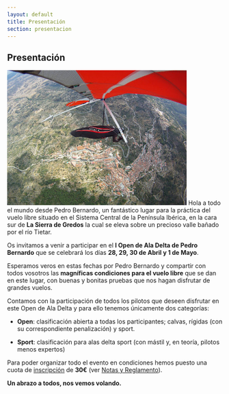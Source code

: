 ```yaml
---
layout: default
title: Presentación
section: presentacion
---
```


## Presentación

<a class="media" target="_blank" href="https://picasaweb.google.com/102973229036192373723/Seleccion2011#5672390910445344370" title="Pedro Bernardo desde el giro (autor Günter Porath)"><img class="right" src="images/pb_gunter.jpg" alt="Pedro Bernardo desde el giro (autor Günter Porath)"/></a>
Hola a todo el mundo desde Pedro Bernardo, un fantástico lugar para la práctica del vuelo libre situado en el Sistema Central de la Península Ibérica, en la cara sur de **La Sierra de Gredos** la cual se eleva sobre un precioso valle bañado por el río Tietar.

Os invitamos a venir a participar en el **I Open de Ala Delta de Pedro Bernardo** que se celebrará los días **28, 29, 30 de Abril y 1 de Mayo**.

Esperamos veros en estas fechas por Pedro Bernardo y compartir con todos vosotros las **magníficas condiciones para el vuelo libre** que se dan en este lugar, con buenas y bonitas pruebas que nos hagan disfrutar de grandes vuelos.

Contamos con  la participación de todos los pilotos que deseen disfrutar en este Open de Ala Delta y para ello tenemos únicamente dos categorías:

* **Open**: clasificación abierta a todas los participantes; calvas, rígidas (con su correspondiente penalización) y sport.

* **Sport**: clasificación para alas delta sport (con mástil y, en teoría, pilotos menos expertos)

Para poder organizar todo el evento en condiciones hemos puesto una cuota de [inscripción](inscripcion.html "Formulario de inscripción") de **30€** (ver [Notas y Reglamento](reglamento.html)).

**Un abrazo a todos, nos vemos volando.**


